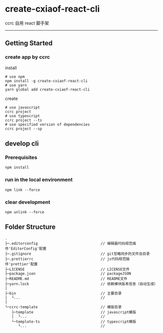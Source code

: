 # create-cxiaof-react-cli

ccrc 自用 react 脚手架

---

## Getting Started

### create app by ccrc

install

```shell
# use npm
npm install -g create-cxiaof-react-cli
# use yarn
yarn global add create-cxiaof-react-cli
```

create

```shell
# use javascript
ccrc project
# use typescript
ccrc project --ts
# use specified version of dependencies
ccrc project --sp
```

## develop cli

### Prerequisites

```shell
npm install
```

### run in the local environment

```shell
npm link --force
```

### clear development

```shell
npm unlink --force
```

## Folder Structure

```
.
├─.editorconfig                             // 编辑器代码规范插件'EditorConfig'配置
├─.gitignore                                // git忽略同步的文件及目录
├─.prettierrc                               // js代码规范插件'prettier'配置
├─LICENSE                                   // LICENSE文件
├─package.json                              // packageJSON
├─README.md                                 // README文件
├─yarn.lock                                 // 依赖模块版本信息（自动生成）
|
├─bin                                       // 主要目录
|  └...                                     //
|
└─ccrc-template                             // 模版目录
   ├─template                               // javascript模版
   |  └...                                  //
   └─template-ts                            // typescript模版
      └...                                  //
```
